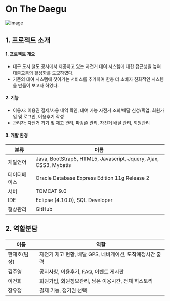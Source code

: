 # On The Daegu
![image](https://user-images.githubusercontent.com/84840394/139575903-f036d899-dfd5-4974-b650-6e45db1ca438.png)

## 1. 프로젝트 소개
#### 1. 프로젝트 개요
- 대구 도시 철도 공사에서 제공하고 있는 자전거 대여 시스템에 대한 접근성을 높여 대중교통의 활성화를 도모하였다.
- 기존의 대여 시스템에 찾아가는 서비스를 추가하여 한층 더 소비자 친화적인 시스템을 만들어 보고자 하였다.

#### 2. 기능
- 이용자: 이용권 결제/사용 내역 확인, 대여 가능 자전거 조회/배달 신청/픽업, 회원가입 및 로그인, 이용후기 작성
- 관리자: 자전거 기기 및 재고 관리, 파킹존 관리, 자전거 배달 관리, 회원관리

#### 3. 개발 환경
| 분류 | 이름 |
| ------ | ------ |
| 개발언어 | Java, BootStrap5, HTML5, Javascript, Jquery, Ajax, CSS3, Mybatis |
| 데이터베이스 | Oracle Database Express Edition 11g Release 2 |
| 서버 | TOMCAT 9.0 |
| IDE | Eclipse (4.10.0), SQL Developer |
| 형상관리 | GitHub |

## 2. 역할분담
| 이름 | 역할 |
| ------ | ------ |
| 한재호(팀장) | 자전거 재고 현황, 배달 GPS, 네비게이션, 도착예정시간 출력 |
| 김주영 | 공지사항, 이용후기, FAQ, 이벤트 게시판 |
| 이건희 | 회원가입, 회원정보관리, 남은 이용시간, 전체 히스토리 |
| 장유정 | 결제 기능, 정기권 선택 |
